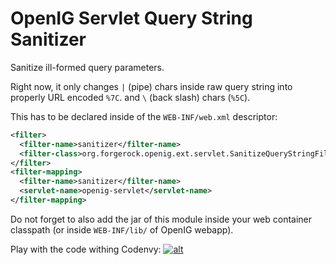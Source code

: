 OpenIG Servlet Query String Sanitizer
=========================

Sanitize ill-formed query parameters.

Right now, it only changes `|` (pipe) chars inside raw query string
into properly URL encoded `%7C`.
and `\` (back slash) chars (`%5C`).

This has to be declared inside of the `WEB-INF/web.xml` descriptor:

```xml
<filter>
  <filter-name>sanitizer</filter-name>
  <filter-class>org.forgerock.openig.ext.servlet.SanitizeQueryStringFilter</filter-class>
</filter>
<filter-mapping>
  <filter-name>sanitizer</filter-name>
  <servlet-name>openig-servlet</servlet-name>
</filter-mapping>
```

Do not forget to also add the jar of this module inside your web container
classpath (or inside `WEB-INF/lib/` of OpenIG webapp).


Play with the code withing Codenvy:
[![alt](https://codenvy.com/factory/resources/factory-dark.png)](https://codenvy.com/factory?id=gnf5hlz9yjlibtab)
